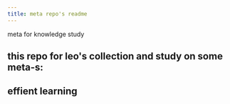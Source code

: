 ```yaml
---
title: meta repo's readme
---
```

meta for knowledge study
## this repo for leo's collection and study on some meta-s:
## effient learning
##
